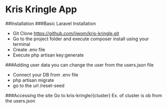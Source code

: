 # Kris Kringle App

##Installation
###Basic Laravel Installation
*   Git Clone https://github.com/jiwom/kris-kringle.git
*   Go to the project folder and execute composer install using your terminal
*   Create .env file
*   Execute php artisan key:generate

###Adding user data
you can change the user from the users.json file
*   Connect your DB from .env file
*   php artisan migrate
*   go to the url /reset-seed

###Accessing the site
Go to kris-kringle/{cluster} Ex. of cluster is ob from the users.json
